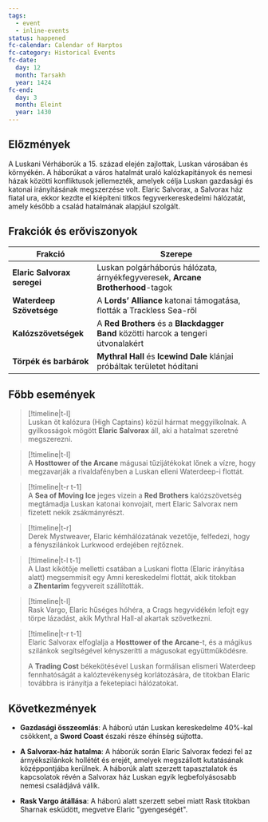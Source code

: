 ```yaml
---
tags:
  - event
  - inline-events
status: happened
fc-calendar: Calendar of Harptos
fc-category: Historical Events
fc-date:
  day: 12
  month: Tarsakh
  year: 1424
fc-end:
  day: 3
  month: Eleint
  year: 1430
---
```


## Előzmények

A Luskani Vérháborúk a 15. század elején zajlottak, Luskan városában és környékén. A háborúkat a város hatalmát uraló kalózkapitányok és nemesi házak közötti konfliktusok jellemezték, amelyek célja Luskan gazdasági és katonai irányításának megszerzése volt. Elaric Salvorax, a Salvorax ház fiatal ura, ekkor kezdte el kiépíteni titkos fegyverkereskedelmi hálózatát, amely később a család hatalmának alapjául szolgált.

## Frakciók és erőviszonyok

|Frakció|Szerepe|
|---|---|
|**Elaric Salvorax seregei**|Luskan polgárháborús hálózata, árnyékfegyveresek, **Arcane Brotherhood**-tagok|
|**Waterdeep Szövetsége**|A **Lords’ Alliance** katonai támogatása, flották a Trackless Sea-ről|
|**Kalózszövetségek**|A **Red Brothers** és a **Blackdagger Band** közötti harcok a tengeri útvonalakért|
|**Törpék és barbárok**|**Mythral Hall** és **Icewind Dale** klánjai próbáltak területet hódítani|

## Főbb események

>[!timeline|t-l] <span data-category='Historical Events' data-calendar='Calendar of Harptos' data-date='1424-Tarsakh-12' date-end='' data-img='Inline Example/Event_2.jpg' data-name='A háború kitörése'><br>Luskan öt kalózura (High Captains) közül hármat meggyilkolnak. A gyilkosságok mögött <b>Elaric Salvorax</b> áll, aki a hatalmat szeretné megszerezni.</span>

>[!timeline|t-l] <span data-category='Fights' data-calendar='Calendar of Harptos' data-date='1424-Tarsakh-23' data-img='Inline Example/Event_2.jpg' data-name='Tengeri csata a Mirar torkolatánál'><br>A <b>Hosttower of the Arcane</b> mágusai tűzijátékokat lőnek a vízre, hogy megzavarják a rivaldafényben a Luskan elleni Waterdeep-i flottát.</span>

>[!timeline|t-r t-1] <span data-category='Events' data-calendar='Calendar of Harptos' data-date='1426-Flamerule-11' data-end='1426-Uktar-02' data-img='Inline Example/Event_2.jpg' data-name='Red Brothers kalóztámadások'><br>A <b>Sea of Moving Ice</b> jeges vizein a <b>Red Brothers</b> kalózszövetség megtámadja Luskan katonai konvojait, mert Elaric Salvorax nem fizetett nekik zsákmányrészt.</span>

>[!timeline|t-r] <span data-category='Events' data-calendar='Calendar of Harptos' data-date='1426-Eleasis-19' data-img='Inline Example/Event_2.jpg' data-name='Az első fényszilánk megtalálása'><br>Derek Mystweaver, Elaric kémhálózatának vezetője, felfedezi, hogy a fényszilánkok Lurkwood erdejében rejtőznek.</span>

>[!timeline|t-l t-1] <span data-category='Fights' data-calendar='Calendar of Harptos' data-date='1428-Mirtul-7' data-img='Inline Example/Event_2.jpg' data-name='A Llast kikötői csata'><br>A Llast kikötője melletti csatában a Luskani flotta (Elaric irányítása alatt) megsemmisít egy Amni kereskedelmi flottát, akik titokban a **Zhentarim** fegyvereit szállították.</span>

>[!timeline|t-l] <span data-category='Fights' data-calendar='Calendar of Harptos' data-date='1428-Kythorn-3' data-img='Inline Example/Event_2.jpg' data-name='Lázadás a Cragsben'><br>Rask Vargo, Elaric hűséges hóhéra, a Crags hegyvidékén lefojt egy törpe lázadást, akik Mythral Hall-al akartak szövetkezni.</span>

>[!timeline|t-r t-1] <span data-category='Historical Events' data-calendar='Calendar of Harptos' data-date='1430-Eleint-3' data-img='Inline Example/Event_2.jpg' data-name='A háború vége'><br>Elaric Salvorax elfoglalja a **Hosttower of the Arcane**-t, és a mágikus szilánkok segítségével kényszerítti a mágusokat együttműködésre.<p>A **Trading Cost** békekötésével Luskan formálisan elismeri Waterdeep fennhatóságát a kalóztevékenység korlátozására, de titokban Elaric továbbra is irányítja a feketepiaci hálózatokat.</span>

## Következmények

- **Gazdasági összeomlás**: A háború után Luskan kereskedelme 40%-kal csökkent, a **Sword Coast** északi része éhínség sújtotta.
    
- **A Salvorax-ház hatalma**: A háborúk során Elaric Salvorax fedezi fel az árnyékszilánkok hollétét és erejét, amelyek megszállott kutatásának középpontjába kerülnek. A háborúk alatt szerzett tapasztalatok és kapcsolatok révén a Salvorax ház Luskan egyik legbefolyásosabb nemesi családjává válik.
    
- **Rask Vargo átállása**: A háború alatt szerzett sebei miatt Rask titokban Sharnak esküdött, megvetve Elaric "gyengeségét".

